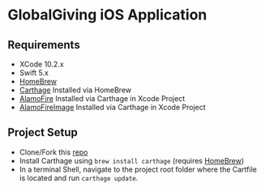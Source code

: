 # GlobalGiving iOS Application

## Requirements

- XCode 10.2.x
- Swift 5.x
- [HomeBrew](http://brew.sh/)
- [Carthage](https://github.com/Carthage/Carthage) Installed via HomeBrew
- [AlamoFire](https://github.com/Alamofire/Alamofire) Installed via Carthage in Xcode Project
- [AlamoFireImage](https://github.com/Alamofire/AlamofireImage) Installed via Carthage in Xcode Project

## Project Setup

- Clone/Fork this [repo](https://github.com/srogers2112/GlobalGiving)
- Install Carthage using `brew install carthage` (requires [HomeBrew](http://brew.sh/))
- In a terminal Shell, navigate to the project root folder
  where the Cartfile is located and run `carthage update`.
  

